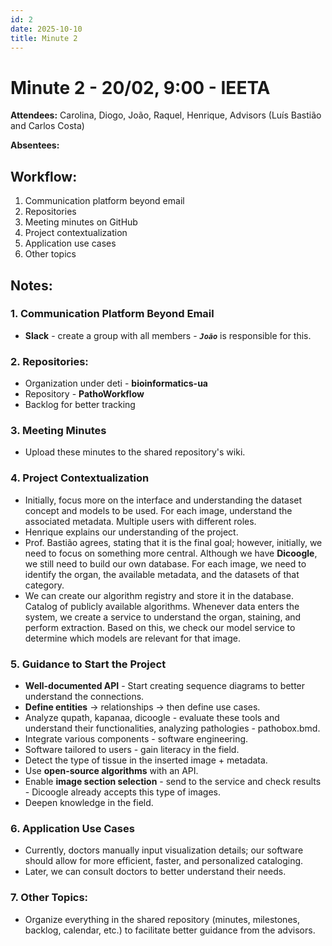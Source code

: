 ```yaml
---
id: 2
date: 2025-10-10
title: Minute 2
---
```


# Minute 2 - 20/02, 9:00 - IEETA

**Attendees:** Carolina, Diogo, João, Raquel, Henrique, Advisors (Luís Bastião and Carlos Costa)

**Absentees:**

## Workflow:
1. Communication platform beyond email
2. Repositories
3. Meeting minutes on GitHub
4. Project contextualization
5. Application use cases
6. Other topics

## Notes:
### 1. **Communication Platform Beyond Email**
   - **Slack** - create a group with all members - _**`João`**_ is responsible for this.

### 2. **Repositories:**
   - Organization under deti - **bioinformatics-ua**
   - Repository - **PathoWorkflow**
   - Backlog for better tracking

### 3. **Meeting Minutes**
   - Upload these minutes to the shared repository's wiki.

### 4. **Project Contextualization**
   - Initially, focus more on the interface and understanding the dataset concept and models to be used. For each image, understand the associated metadata. Multiple users with different roles.
   - Henrique explains our understanding of the project.
   - Prof. Bastião agrees, stating that it is the final goal; however, initially, we need to focus on something more central. Although we have **Dicoogle**, we still need to build our own database. For each image, we need to identify the organ, the available metadata, and the datasets of that category.
   - We can create our algorithm registry and store it in the database. Catalog of publicly available algorithms. Whenever data enters the system, we create a service to understand the organ, staining, and perform extraction. Based on this, we check our model service to determine which models are relevant for that image.

### 5. **Guidance to Start the Project**
   - **Well-documented API** - Start creating sequence diagrams to better understand the connections.
   - **Define entities** -> relationships -> then define use cases.
   - Analyze qupath, kapanaa, dicoogle - evaluate these tools and understand their functionalities, analyzing pathologies - pathobox.bmd.
   - Integrate various components - software engineering.
   - Software tailored to users - gain literacy in the field.
   - Detect the type of tissue in the inserted image + metadata.
   - Use **open-source algorithms** with an API.
   - Enable **image section selection** - send to the service and check results - Dicoogle already accepts this type of images.
   - Deepen knowledge in the field.

### 6. **Application Use Cases**
   - Currently, doctors manually input visualization details; our software should allow for more efficient, faster, and personalized cataloging.
   - Later, we can consult doctors to better understand their needs.

### 7. **Other Topics:**
   - Organize everything in the shared repository (minutes, milestones, backlog, calendar, etc.) to facilitate better guidance from the advisors.
